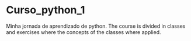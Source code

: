 # Curso_python_1
Minha jornada de aprendizado de python.
The course is divided in classes and exercises where the concepts of the classes where applied.


